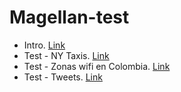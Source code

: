 # Magellan-test

* Intro. [Link](https://www.zepl.com/viewer/notebooks/bm90ZTovL2RhdmlkanVyYWRvLzg0NDJkODIzOTQyMDQyOGVhYTkyYzI2YjZjMjQ2ZjBjL25vdGUuanNvbg)
* Test - NY Taxis. [Link](https://www.zepl.com/viewer/notebooks/bm90ZTovL2RhdmlkanVyYWRvL2E1MDIwZDAwOTQ4NDQyM2NhMDJiYWIwOTJlZDdjNTMxL25vdGUuanNvbg)
* Test - Zonas wifi en Colombia. [Link](https://www.zepl.com/viewer/notebooks/bm90ZTovL2RhdmlkanVyYWRvL2RmOWJjMTNiZmQyYzQ1NTVhYjdjMDg4ZDM1Y2E4N2VkL25vdGUuanNvbg)
* Test - Tweets. [Link](https://www.zepl.com/viewer/notebooks/bm90ZTovL2RhdmlkanVyYWRvL2I5YTUxNDg3ZTQ2MjQxMmM4NzUyMmIwYTc2MDYxYWZjL25vdGUuanNvbg)